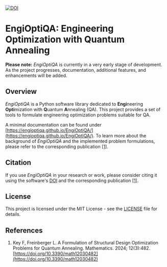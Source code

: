 [![DOI](https://zenodo.org/badge/DOI/10.5281/zenodo.10222617.svg)](https://doi.org/10.5281/zenodo.10222617)
# EngiOptiQA: Engineering Optimization with Quantum Annealing

**Please note:** _EngiOptiQA_ is currently in a very early stage of development. As the project progresses, documentation, additional features, and enhancements will be added. 

## Overview
_EngiOptiQA_ is a Python software library dedicated to **Engi**neering **Opti**mization with **Q**uantum **A**nnealing (QA). 
This project provides a set of tools to formulate engineering optimization problems suitable for QA.

A minimal documentation can be found under [https://engioptiqa.github.io/EngiOptiQA/](https://engioptiqa.github.io/EngiOptiQA/). To learn more about the background of _EngiOptiQA_ and the implemented problem formulations, please refer to the corresponding publication [[1]](#pub1).

## Citation

If you use _EngiOptiQA_ in your research or work, please consider citing it using the software's [DOI](https://zenodo.org/doi/10.5281/zenodo.10222617) and the corresponding publication [[1]](#pub1).

## License

This project is licensed under the MIT License - see the [LICENSE](LICENSE) file for details.

## References
  1. <a name="pub1"></a>Key F, Freinberger L. A Formulation of Structural Design Optimization Problems for Quantum Annealing. Mathematics. 2024; 12(3):482. [https://doi.org/10.3390/math12030482](https://doi.org/10.3390/math12030482)
